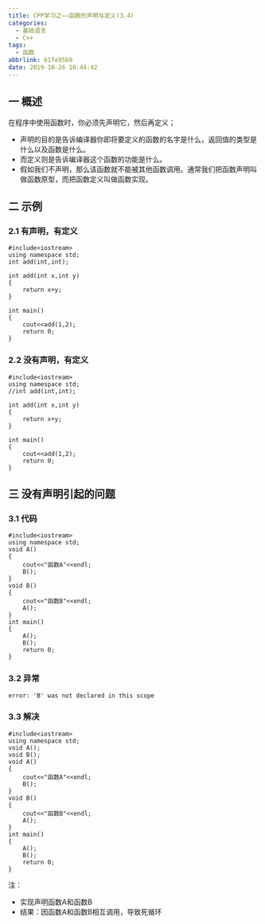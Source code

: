 ```yaml
---
title: CPP学习之——函数的声明与定义(3.4)
categories:
  - 基础语言
  - C++
tags:
  - 函数
abbrlink: b1fe95b9
date: 2019-10-26 10:44:42
---
```

## 一 概述
在程序中使用函数时，你必须先声明它，然后再定义；

* 声明的目的是告诉编译器你即将要定义的函数的名字是什么，返回值的类型是什么以及函数是什么。  
* 而定义则是告诉编译器这个函数的功能是什么。    
* 假如我们不声明，那么该函数就不能被其他函数调用。通常我们把函数声明叫做函数原型，而把函数定义叫做函数实现。  

<!--more-->

## 二 示例

### 2.1 有声明，有定义
	#include<iostream>
	using namespace std;
	int add(int,int);

	int add(int x,int y)
	{
		return x+y;
	}

	int main()
	{
		cout<<add(1,2);
		return 0;
	}

### 2.2 没有声明，有定义 

	#include<iostream>
	using namespace std;
	//int add(int,int);

	int add(int x,int y)
	{
		return x+y;
	}

	int main()
	{
		cout<<add(1,2);
		return 0;
	}


## 三 没有声明引起的问题 

### 3.1 代码

	#include<iostream>
	using namespace std;
	void A()
	{
		cout<<"函数A"<<endl;
		B();
	}
	void B()
	{
		cout<<"函数B"<<endl;
		A();
	}
	int main()
	{
		A();
		B();
		return 0;
	}

### 3.2 异常

	error: 'B' was not declared in this scope



### 3.3 解决  

	#include<iostream>
	using namespace std;
	void A();
	void B();
	void A()
	{
		cout<<"函数A"<<endl;
		B();
	}
	void B()
	{
		cout<<"函数B"<<endl;
		A();
	}
	int main()
	{
		A();
		B();
		return 0;
	}

注：  

* 实现声明函数A和函数B
* 结果：因函数A和函数B相互调用，导致死循环
